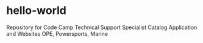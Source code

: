 # hello-world
Repository for Code Camp
Technical Support Specialist
Catalog Application and Websites
OPE, Powersports, Marine

